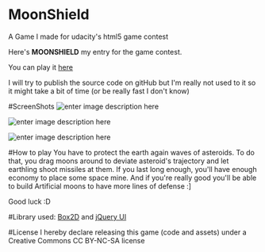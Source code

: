 MoonShield
==========

A Game I made for udacity's html5 game contest

Here's **MOONSHIELD** my entry for the game  contest.

You can play it [here][1]

I will try to publish the source code on gitHub but I'm really not used to it so it might take a bit of time (or be really fast I don't know)

#ScreenShots
![enter image description here][2]

![enter image description here][3]

![enter image description here][4]

#How to play
You have to protect the earth again waves of asteroids.
To do that, you drag moons around to deviate asteroid's trajectory and let earthling shoot missiles at them.
If you last long enough, you'll have enough economy to place some space mine. 
And if you're really good you'll be able to build Artificial moons to have more lines of defense :]

Good luck :D

#Library used:
[Box2D][5] and [jQuery UI][6]

#License
I hereby declare releasing this game (code and assets) under a Creative Commons CC BY-NC-SA license 

  [1]: http://dl.dropbox.com/u/23551572/javascript/MoonShield/index.html
  [2]: https://dl.dropbox.com/u/23551572/javascript/MoonShield/screenshots/title-screen.jpg
  [3]: https://dl.dropbox.com/u/23551572/javascript/MoonShield/screenshots/in-game01.jpg
  [4]: https://dl.dropbox.com/u/23551572/javascript/MoonShield/screenshots/in-game02.jpg
  [5]: http://box2d-js.sourceforge.net/
  [6]: http://jqueryui.com/
